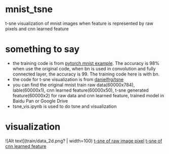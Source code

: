 # mnist_tsne
t-sne visualization of mnist images when feature is represented by raw pixels and cnn learned feature

# something to say
- the training code is from [pytorch mnist example](https://github.com/pytorch/examples/tree/master/mnist). The accuracy is 98% when use the original code, when bn is used in convolution and fully connected layer, the accuracy is 99. The training code here is with bn.
- the code for t-sne visualization is from [danielfrg/tsne](https://github.com/danielfrg/tsne)
- you can find the original mnist train raw data(60000x784), lable(60000x1), cnn learned feature(60000x50), t-sne generated feature(60000x2) for raw data and cnn learned feature, trained model in Baidu Pan or Google Drive
- tsne_vis.ipynb is used to do tsne and visualization

# visualization
![Alt text](train/data_2d.png? | width=100)
[t-sne of raw image pixel](train/data_2d.png)
[t-sne of cnn learned feature](train/output_2d.png)

